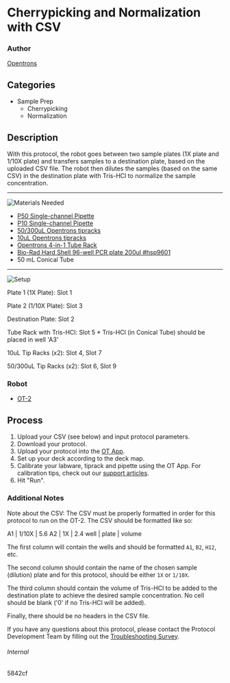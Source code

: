 # Cherrypicking and Normalization with CSV

### Author
[Opentrons](https://opentrons.com/)

## Categories
* Sample Prep
	* Cherrypicking
	* Normalization


## Description
With this protocol, the robot goes between two sample plates (1X plate and 1/10X plate) and transfers samples to a destination plate, based on the uploaded CSV file. The robot then dilutes the samples (based on the same CSV) in the destination plate with Tris-HCl to normalize the sample concentration.

---
![Materials Needed](https://s3.amazonaws.com/opentrons-protocol-library-website/custom-README-images/001-General+Headings/materials.png)

* [P50 Single-channel Pipette](https://shop.opentrons.com/collections/ot-2-robot/products/single-channel-electronic-pipette)
* [P10 Single-channel Pipette](https://shop.opentrons.com/collections/ot-2-robot/products/single-channel-electronic-pipette)
* [50/300uL Opentrons tipracks](https://shop.opentrons.com/collections/opentrons-tips/products/opentrons-300ul-tips)
* [10uL Opentrons tipracks](https://shop.opentrons.com/collections/opentrons-tips/products/opentrons-10ul-tips)
* [Opentrons 4-in-1 Tube Rack](https://shop.opentrons.com/collections/racks-and-adapters/products/tube-rack-set-1)
* [Bio-Rad Hard Shell 96-well PCR plate 200ul #hsp9601](bio-rad.com/en-us/sku/hsp9601-hard-shell-96-well-pcr-plates-low-profile-thin-wall-skirted-white-clear?ID=hsp9601)
* 50 mL Conical Tube

---
![Setup](https://s3.amazonaws.com/opentrons-protocol-library-website/custom-README-images/001-General+Headings/Setup.png)

Plate 1 (1X Plate): Slot 1

Plate 2 (1/10X Plate): Slot 3

Destination Plate: Slot 2

Tube Rack with Tris-HCl: Slot 5
	* Tris-HCl (in Conical Tube) should be placed in well 'A3'

10uL Tip Racks (x2): Slot 4, Slot 7

50/300uL Tip Racks (x2): Slot 6, Slot 9

### Robot
* [OT-2](https://opentrons.com/ot-2)

## Process
1. Upload your CSV (see below) and input protocol parameters.
2. Download your protocol.
3. Upload your protocol into the [OT App](https://opentrons.com/ot-app).
4. Set up your deck according to the deck map.
5. Calibrate your labware, tiprack and pipette using the OT App. For calibration tips, check out our [support articles](https://support.opentrons.com/en/collections/1559720-guide-for-getting-started-with-the-ot-2).
6. Hit "Run".

### Additional Notes
Note about the CSV: The CSV must be properly formatted in order for this protocol to run on the OT-2. The CSV should be formatted like so:

A1 | 1/10X | 5.6
A2 | 1X | 2.4
well | plate | volume

The first column will contain the wells and should be formatted `A1`, `B2`, `H12`, etc.

The second column should contain the name of the chosen sample (dilution) plate and for this protocol, should be either `1X` or `1/10X`.

The third column should contain the volume of Tris-HCl to be added to the destination plate to achieve the desired sample concentration. No cell should be blank ('0' if no Tris-HCl will be added).

Finally, there should be no headers in the CSV file.

If you have any questions about this protocol, please contact the Protocol Development Team by filling out the [Troubleshooting Survey](https://protocol-troubleshooting.paperform.co/).

###### Internal
5842cf

